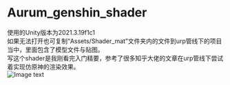 # Aurum_genshin_shader
使用的Unity版本为2021.3.19f1c1<br>
如果无法打开也可复制“Assets/Shader_mat”文件夹内的文件到urp管线下的项目当中，里面包含了模型文件与贴图。<br>
写这个shader是我刚看完入门精要，参考了很多知乎大佬的文章在urp管线下尝试着实现仿原神的渲染效果。<br>
![Image text]()